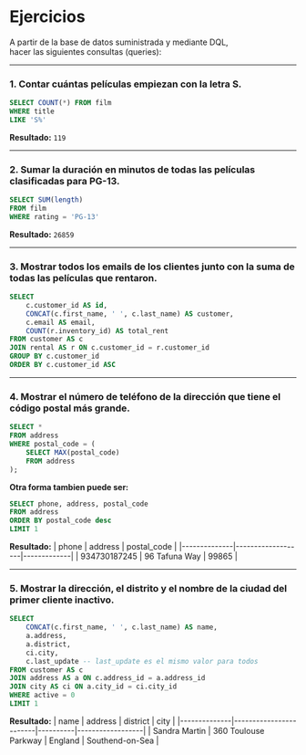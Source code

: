 # Ejercicios

A partir de la base de datos suministrada y mediante DQL,  
hacer las siguientes consultas (queries):

---

### 1. Contar cuántas películas empiezan con la letra S.

```sql
SELECT COUNT(*) FROM film
WHERE title
LIKE 'S%'
```

**Resultado:** `119`

---

### 2. Sumar la duración en minutos de todas las películas clasificadas para PG-13.

```sql
SELECT SUM(length) 
FROM film
WHERE rating = 'PG-13'
```

**Resultado:** `26859`

---

### 3. Mostrar todos los emails de los clientes junto con la suma de todas las películas que rentaron.

```sql
SELECT 
    c.customer_id AS id,
    CONCAT(c.first_name, ' ', c.last_name) AS customer,
    c.email AS email,
    COUNT(r.inventory_id) AS total_rent
FROM customer AS c
JOIN rental AS r ON c.customer_id = r.customer_id
GROUP BY c.customer_id
ORDER BY c.customer_id ASC
```

---

### 4. Mostrar el número de teléfono de la dirección que tiene el código postal más grande.

```sql
SELECT *
FROM address
WHERE postal_code = (
    SELECT MAX(postal_code)
    FROM address
);
```

**Otra forma tambien puede ser:**

```sql
SELECT phone, address, postal_code
FROM address
ORDER BY postal_code desc
LIMIT 1
```

**Resultado:**
| phone        | address           | postal_code |
|--------------|-------------------|-------------|
| 934730187245 | 96 Tafuna Way     | 99865       |

---

### 5. Mostrar la dirección, el distrito y el nombre de la ciudad del primer cliente inactivo.

```sql
SELECT 
    CONCAT(c.first_name, ' ', c.last_name) AS name, 
    a.address,
    a.district,
    ci.city,
    c.last_update -- last_update es el mismo valor para todos
FROM customer AS c
JOIN address AS a ON c.address_id = a.address_id
JOIN city AS ci ON a.city_id = ci.city_id
WHERE active = 0
LIMIT 1
```

**Resultado:**
| name        | address               | district | city             |
|--------------|------------------------|----------|------------------|
| Sandra Martin | 360 Toulouse Parkway  | England  | Southend-on-Sea  |